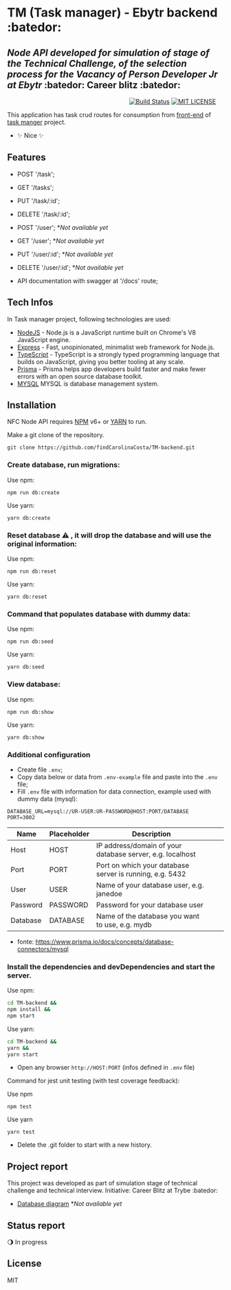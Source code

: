 # TM (Task manager) - Ebytr  backend :batedor:
## _Node API developed for simulation of stage of the Technical Challenge, of the selection process for the Vacancy of Person Developer Jr at Ebytr_ :batedor: Career blitz :batedor:

&nbsp;&nbsp;&nbsp;&nbsp;&nbsp;&nbsp;&nbsp;&nbsp;&nbsp;&nbsp;&nbsp;&nbsp;&nbsp;&nbsp;&nbsp;&nbsp;&nbsp;&nbsp;&nbsp;&nbsp;&nbsp;&nbsp;&nbsp;&nbsp;&nbsp;&nbsp;&nbsp;&nbsp;&nbsp;&nbsp;&nbsp;&nbsp;&nbsp;&nbsp;&nbsp;&nbsp;&nbsp;&nbsp;&nbsp;&nbsp;&nbsp;&nbsp;&nbsp;&nbsp;&nbsp;&nbsp;&nbsp;&nbsp;&nbsp;&nbsp;&nbsp;&nbsp;&nbsp;&nbsp;&nbsp;&nbsp;&nbsp;&nbsp;&nbsp;&nbsp;&nbsp;&nbsp;&nbsp;&nbsp;&nbsp;&nbsp;&nbsp;&nbsp;&nbsp;&nbsp;&nbsp;
[![Build Status](https://travis-ci.org/joemccann/dillinger.svg?branch=master)](https://github.com/findCarolinaCosta/TM-backend)
[![MIT LICENSE](https://camo.githubusercontent.com/c6239caa38945e7693646486b0337744e4bd84d52807a7a1756d596a0e13676a/68747470733a2f2f696d672e736869656c64732e696f2f6769746875622f6c6963656e73652f65617379626173652f65617379626173652d7265616374)](https://github.com/findCarolinaCosta/TM-backend/blob/main/LICENSE)

This application has task crud routes for consumption from [front-end](https://github.com/findCarolinaCosta/TM-frontend) of [task manger](https://github.com/findCarolinaCosta/TM-fullstack) project.

- ✨ Nice ✨

## Features

- POST '/task';
- GET '/tasks';
- PUT '/task/:id';
- DELETE '/task/:id';
  
- POST '/user'; *_Not available yet_
- GET '/user'; *_Not available yet_
- PUT '/user/:id'; *_Not available yet_
- DELETE '/user/:id'; *_Not available yet_
  
- API documentation with swagger at '/docs' route;

## Tech Infos

In Task manager project, following technologies are used:

- [NodeJS](https://nodejs.org/en/) - Node.js is a JavaScript runtime built on Chrome's V8 JavaScript engine.
- [Express](https://expressjs.com/) - Fast, unopinionated, minimalist web framework for Node.js.
- [TypeScript](https://www.typescriptlang.org/) - TypeScript is a strongly typed programming language that builds on JavaScript, giving you better tooling at any scale.
- [Prisma](https://www.prisma.io/) - Prisma helps app developers build faster and make fewer errors with an open source database toolkit.
- [MYSQL](https://www.mysql.com/) MYSQL is database management system.

## Installation

NFC Node API requires [NPM](https://www.npmjs.com/) v6+ or [YARN](https://yarnpkg.com/) to run.

Make a git clone of the repository.
```
git clone https://github.com/findCarolinaCosta/TM-backend.git
```

### Create database, run migrations:

Use npm:
```
npm run db:create
```

Use yarn:
```
yarn db:create
```

### Reset database ⚠ , it will drop the database and will use the original information:

Use npm:
```
npm run db:reset
```

Use yarn:
```
yarn db:reset
```

### Command that populates database with dummy data:

Use npm:
```
npm run db:seed
```

Use yarn:
```
yarn db:seed
```

### View database:

Use npm:
```
npm run db:show
```

Use yarn:
```
yarn db:show
```

### Additional configuration
- Create file `.env`;
- Copy data below or data from `.env-example` file and paste into the `.env` file;
- Fill `.env` file with information for data connection, example used with dummy data (mysql):

```
DATABASE_URL=mysql://UR-USER:UR-PASSWORD@HOST:PORT/DATABASE
PORT=3002
```

| Name     | Placeholder | Description                                               |   |   |
|----------|-------------|-----------------------------------------------------------|---|---|
| Host     | HOST        | IP address/domain of your database server, e.g. localhost |   |   |
| Port     | PORT        | Port on which your database server is running, e.g. 5432  |   |   |
| User     | USER        | Name of your database user, e.g. janedoe                  |   |   |
| Password | PASSWORD    | Password for your database user                           |   |   |
| Database | DATABASE    | Name of the database you want to use, e.g. mydb           |   |   |


* fonte: https://www.prisma.io/docs/concepts/database-connectors/mysql


### Install the dependencies and devDependencies and start the server.

Use npm:
```sh
cd TM-backend &&
npm install &&
npm start
```

Use yarn:
```sh
cd TM-backend &&
yarn &&
yarn start
```

- Open any browser `http://HOST:PORT` (infos defined in `.env` file)

Command for jest unit testing (with test coverage feedback):

Use npm
```
npm test
```

Use yarn
```
yarn test
```


- Delete the .git folder to start with a new history.

## Project report
This project was developed as part of simulation stage of technical challenge and technical interview.
Initiative: Career Blitz at Trybe :batedor:
- [Database diagram]()  *_Not available yet_

## Status report
:waning_gibbous_moon: In progress

## License

MIT
